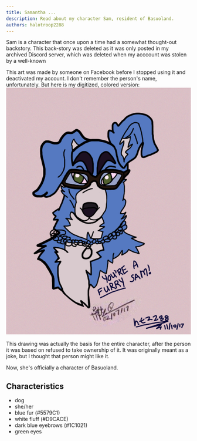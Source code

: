 ```yaml
---
title: Samantha ...
description: Read about my character Sam, resident of Basuoland.
authors: halotroop2288
---
```


Sam is a character that once upon a time had a somewhat thought-out backstory.
This back-story was deleted as it was only posted in my archived Discord server,
which was deleted when my acccount was stolen by a well-known 

This art was made by someone on Facebook before I stopped using it and deactivated my account.
I don't remember the person's name, unfortunately. But here is my digitized, colored version:
![A headshot of a light blue dog with green eyes and prominent very dark blue eyebrows and white fluff](images/sam_by_unknown.png "Sam is a Furry - ???, halotroop2288 - February 2017, November 2017")

This drawing was actually the basis for the entire character,
after the person it was based on refused to take ownership of it.
It was originally meant as a joke, but I thought that person might like it.

Now, she's officially a character of Basuoland.

## Characteristics

- <!-- TODO --> dog
- she/her
- blue fur (#5579C1)
- white fluff (#D9CACE)
- dark blue eyebrows (#1C1021)
- green eyes <!-- (#TODO) -->
